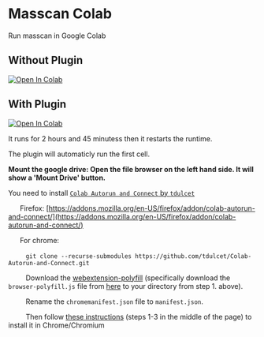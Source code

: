 # Masscan Colab
Run masscan in Google Colab

## Without Plugin
[![Open In Colab](https://colab.research.google.com/assets/colab-badge.svg)](https://colab.research.google.com/github/2Peti/masscan-colab/blob/main/WithoutPlugin.ipynb)

## With Plugin
[![Open In Colab](https://colab.research.google.com/assets/colab-badge.svg)](https://colab.research.google.com/github/2Peti/masscan-colab/blob/main/WithPlugin.ipynb)

It runs for 2 hours and 45 minutess then it restarts the runtime.

The plugin will automaticly run the first cell.

**Mount the google drive: Open the file browser on the left hand side. It will show a 'Mount Drive' button.**

You need to install [```Colab Autorun and Connect``` by ```tdulcet```](https://github.com/tdulcet/Colab-Autorun-and-Connect)

&nbsp;&nbsp;&nbsp;&nbsp;&nbsp;&nbsp;Firefox: [https://addons.mozilla.org/en-US/firefox/addon/colab-autorun-and-connect/](https://addons.mozilla.org/en-US/firefox/addon/colab-autorun-and-connect/)

&nbsp;&nbsp;&nbsp;&nbsp;&nbsp;&nbsp;For chrome:

&nbsp;&nbsp;&nbsp;&nbsp;&nbsp;&nbsp;&nbsp;&nbsp;&nbsp;```git clone --recurse-submodules https://github.com/tdulcet/Colab-Autorun-and-Connect.git```

&nbsp;&nbsp;&nbsp;&nbsp;&nbsp;&nbsp;&nbsp;&nbsp;&nbsp;Download the [webextension-polyfill](https://github.com/mozilla/webextension-polyfill) (specifically download the ```browser-polyfill.js``` file from [here](https://unpkg.com/webextension-polyfill/dist/) to your directory from step 1. above).

&nbsp;&nbsp;&nbsp;&nbsp;&nbsp;&nbsp;&nbsp;&nbsp;&nbsp;Rename the ```chromemanifest.json``` file to ```manifest.json```.

&nbsp;&nbsp;&nbsp;&nbsp;&nbsp;&nbsp;&nbsp;&nbsp;&nbsp;Then follow [these instructions](https://developer.chrome.com/docs/extensions/mv3/getstarted/#manifest) (steps 1-3 in the middle of the page) to install it in Chrome/Chromium